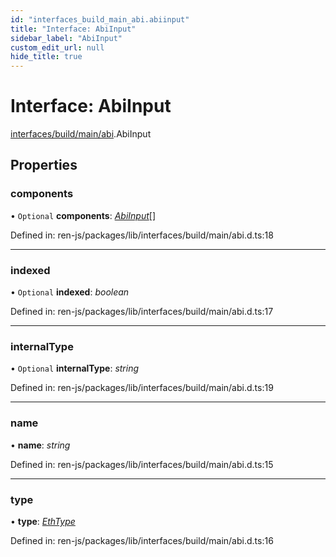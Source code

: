 ```yaml
---
id: "interfaces_build_main_abi.abiinput"
title: "Interface: AbiInput"
sidebar_label: "AbiInput"
custom_edit_url: null
hide_title: true
---
```


# Interface: AbiInput

[interfaces/build/main/abi](../modules/interfaces_build_main_abi.md).AbiInput

## Properties

### components

• `Optional` **components**: [*AbiInput*](interfaces_build_main_abi.abiinput.md)[]

Defined in: ren-js/packages/lib/interfaces/build/main/abi.d.ts:18

___

### indexed

• `Optional` **indexed**: *boolean*

Defined in: ren-js/packages/lib/interfaces/build/main/abi.d.ts:17

___

### internalType

• `Optional` **internalType**: *string*

Defined in: ren-js/packages/lib/interfaces/build/main/abi.d.ts:19

___

### name

• **name**: *string*

Defined in: ren-js/packages/lib/interfaces/build/main/abi.d.ts:15

___

### type

• **type**: [*EthType*](../modules/interfaces_build_main_ethargs.md#ethtype)

Defined in: ren-js/packages/lib/interfaces/build/main/abi.d.ts:16
